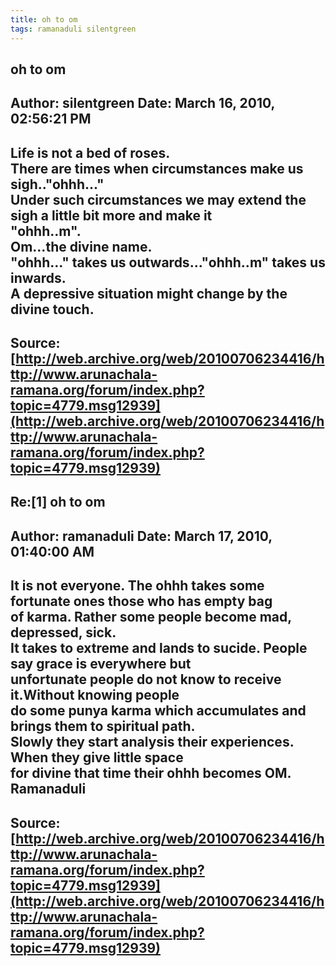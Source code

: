 ```yaml
--- 
title: oh to om   
tags: ramanaduli silentgreen  
---  
```

## oh to om  
Author: silentgreen         Date: March 16, 2010, 02:56:21 PM  
---  
Life is not a bed of roses.   
There are times when circumstances make us sigh.."ohhh..."   
Under such circumstances we may extend the sigh a little bit more and make it  
"ohhh..m".   
Om...the divine name.   
"ohhh..." takes us outwards..."ohhh..m" takes us inwards.   
A depressive situation might change by the divine touch.
 ---  
Source:[http://web.archive.org/web/20100706234416/http://www.arunachala-ramana.org/forum/index.php?topic=4779.msg12939](http://web.archive.org/web/20100706234416/http://www.arunachala-ramana.org/forum/index.php?topic=4779.msg12939)   
---  

## Re:[1] oh to om  
Author: ramanaduli          Date: March 17, 2010, 01:40:00 AM  
---  
It is not everyone. The ohhh takes some fortunate ones those who has empty bag  
of karma. Rather some people become mad, depressed, sick.   
It takes to extreme and lands to sucide. People say grace is everywhere but  
unfortunate people do not know to receive it.Without knowing people   
do some punya karma which accumulates and brings them to spiritual path.  
Slowly they start analysis their experiences. When they give little space   
for divine that time their ohhh becomes OM.   
Ramanaduli
 ---  
Source:[http://web.archive.org/web/20100706234416/http://www.arunachala-ramana.org/forum/index.php?topic=4779.msg12939](http://web.archive.org/web/20100706234416/http://www.arunachala-ramana.org/forum/index.php?topic=4779.msg12939)   
---  

